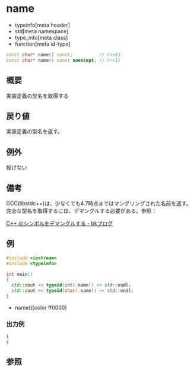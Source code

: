 # name
* typeinfo[meta header]
* std[meta namespace]
* type_info[meta class]
* function[meta id-type]

```cpp
const char* name() const;          // C++03
const char* name() const noexcept; // C++11
```

## 概要
実装定義の型名を取得する


## 戻り値
実装定義の型名を返す。


## 例外

投げない


## 備考
GCC(libstdc++)は、少なくても4.7時点まではマングリングされた名前を返す。完全な型名を取得するには、デマングルする必要がある。参照：

[C++ のシンボルをデマングルする - bkブログ](http://0xcc.net/blog/archives/000095.html)


## 例
```cpp example
#include <iostream>
#include <typeinfo>

int main()
{
  std::cout << typeid(int).name() << std::endl;
  std::cout << typeid(char).name() << std::endl;
}
```
* name()[color ff0000]

### 出力例
```
i
c
```

## 参照
